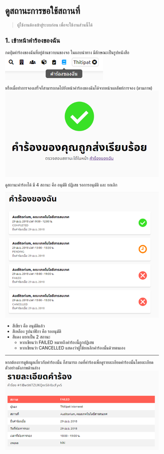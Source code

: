 # ดูสถานะการขอใช้สถานที่
> ผู้ใช้งานต้องเข้าสู่ระบบก่อน เพื่อจะใช้งานส่วนนี้ได้

## 1. เข้าหน้าคำร้องของฉัน
กดปุ่มคำร้องของฉันที่อยู่ด้านขวาบนของจอ ในแถบนำทาง มีลักษณะเป็นรูปหนังสือ
![](../man-img/03.request-status/my-request-button.png)<br>

หรือเมื่อทำการจองเสร็จก็สามารถกดไปยังหน้าคำร้องของฉันได้จากหน้าผลลัพท์การจอง (ตามภาพ)
![](../man-img/02.request-space/is-send.png)

ดูสถานะคำร้องได้ มี 4 สถานะ คือ อนุมัติ ปฏิเสธ รอการอนุมัติ และ ยกเลิก

![](../man-img/03.request-status/my-request.png)

- สีเขียว คือ อนุมัติแล้ว<br>
- สีเหลือง รูปนาฬิกา คือ รออนุมัติ<br>
- สีแดง แยกเป็น 2 สถานะ
  - หากเขียนว่า FAILED หมายถึงคำร้องนี้ถูกปฏิเสธ
  - หากเขียนว่า CANCELLED แสดงว่าผู้ใช้ยกเลิกคำร้องนั้นด้วยตนเอง

-------

หากต้องการดูข้อมูลเกี่ยวกับคำร้องนั้น ก็สามารถ กดที่คำร้องเพื่อดูรายละเอียดคำร้องนั้นโดยละเอียด ตัวอย่างดังภาพด้านล่าง<br>
![](../man-img/03.request-status/request-detail.png)
